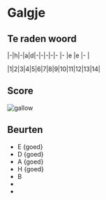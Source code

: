 # Galgje

## Te raden woord

|-|h|-|a|d|-|-|-|-|- |- |e |e |- |

|1|2|3|4|5|6|7|8|9|10|11|12|13|14|

## Score
![gallow](./images/1.png)

## Beurten
* E {goed}
* D {goed}
* A {goed}
* H {goed}
* B
*
*